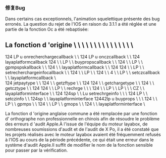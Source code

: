 ### 修复Bug
Dans certains cas exceptionnels, l'animation squelettique présente des bug erronés.
La question du rejet de l'IOS en raison du 3.1.1 a été réglée et une partie de la fonction Oc a été rebaptisée:


La fonction d 'origine \ \ \ \ \ \ \ \ \ \ \ \ \ \ \
----------------------------------------------------------------------------------------------------------------------------------------------
124 LP u onrecherchargecallback \ \ 124 LP u onczcallback \ \ 124 layaplatformcallback
124 \ \ LP \ \ buypropscallback \ \ 124 \ \ LP \ \ gpmpspskallback \ \ 124 \ \ layaplatformcallback \ \ 124
124 \ \ LP \ \ setrecherchargeinfocallback \ \ 124 \ \ LP \ \ 124 \ \ 4 \ \ LP \ \ setczcallback \ \ layaplatformcallback \\\
124 jetpaytype \ \ 124 \ \ getzftype \ \ 124
124 \ \ getchargetype \ \ 124 \ \ getcztype \ \ 124
124 \ \ LP \ \ rechrge \ \ \ 124 \ \ LP \ \ LP \ \ \ CZ \ \ layaplatforminterface \ \ 124
124sp \ \ Lu setrechrgeinfo \ \ \ 124 LP \ \ setczinfo \ \ 124sp \ \ layaplatforminterface
12442lp u buyprops \ \ \ 124 \ \ LP \ \ gpmps \ \ 124 \ \ LP \ \ gmops \ \ 124 \ \ layaplatforminterface \


La fonction d 'origine anglaise commune a été remplacée par une fonction d' orthographe non professionnelle en chinois afin de résoudre le problème des erreurs d 'audit Apple.À l'issue de l'équipe du moteur layabox, de nombreuses soumissions d'audit et de l'audit de X Po, il a été constaté que les projets réalisés avec le moteur layabox avaient été fréquemment refusés à l'IOS au cours de la période précédente, ce qui était une erreur dans le système d'audit Apple.Il suffit de modifier le nom de la fonction sensible pour passer par la vérification.
